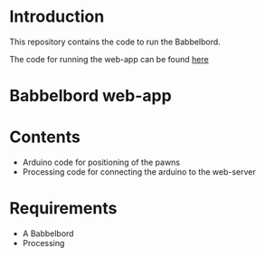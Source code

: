 # Introduction
This repository contains the code to run the Babbelbord.

The code for running the web-app can be found [here](https://github.com/hmi-utwente/babbelbord-app)

# Babbelbord web-app


# Contents
* Arduino code for positioning of the pawns
* Processing code for connecting the arduino to the web-server

# Requirements
* A Babbelbord
* Processing
